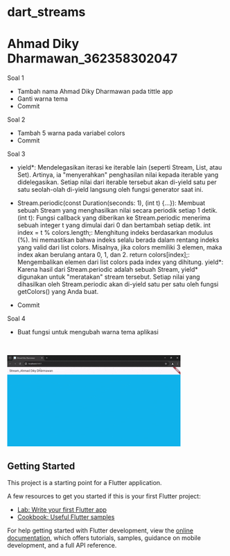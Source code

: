 # dart_streams

# Ahmad Diky Dharmawan_362358302047

Soal 1
- Tambah nama Ahmad Diky Dharmawan pada tittle app
- Ganti warna tema
- Commit

Soal 2
- Tambah 5 warna pada variabel colors
- Commit

Soal 3
- yield*: Mendelegasikan iterasi ke iterable lain (seperti Stream, List, atau Set). Artinya, ia "menyerahkan" penghasilan nilai kepada iterable yang didelegasikan. Setiap nilai dari iterable tersebut akan di-yield satu per satu seolah-olah di-yield langsung oleh fungsi generator saat ini.

- Stream.periodic(const Duration(seconds: 1), (int t) {...}): Membuat sebuah Stream yang menghasilkan nilai secara periodik setiap 1 detik.
(int t): Fungsi callback yang diberikan ke Stream.periodic menerima sebuah integer t yang dimulai dari 0 dan bertambah setiap detik.
int index = t % colors.length;: Menghitung indeks berdasarkan modulus (%). Ini memastikan bahwa indeks selalu berada dalam rentang indeks yang valid dari list colors. Misalnya, jika colors memiliki 3 elemen, maka index akan berulang antara 0, 1, dan 2.
return colors[index];: Mengembalikan elemen dari list colors pada index yang dihitung.
yield*: Karena hasil dari Stream.periodic adalah sebuah Stream, yield* digunakan untuk "meratakan" stream tersebut. Setiap nilai yang dihasilkan oleh Stream.periodic akan di-yield satu per satu oleh fungsi getColors() yang Anda buat.

- Commit

Soal 4
- Buat fungsi untuk mengubah warna tema aplikasi
</br>

![gif](assets/gif/01.gif)

## Getting Started

This project is a starting point for a Flutter application.

A few resources to get you started if this is your first Flutter project:

- [Lab: Write your first Flutter app](https://docs.flutter.dev/get-started/codelab)
- [Cookbook: Useful Flutter samples](https://docs.flutter.dev/cookbook)

For help getting started with Flutter development, view the
[online documentation](https://docs.flutter.dev/), which offers tutorials,
samples, guidance on mobile development, and a full API reference.
